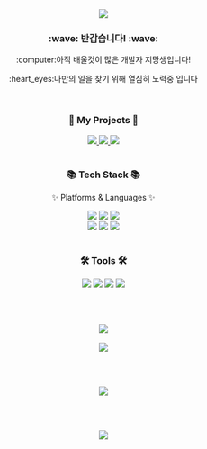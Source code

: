 <div align=center>
<img src="https://capsule-render.vercel.app/api?type=waving&height=220&section=header&color=gradient&customColorList=0,12,21,25,3&text=SEBIN%20Github!&fontSize=55&animation=blinking&fontAlignY=40" />	
</div>

<div align=center>
	<h3>:wave: 반갑습니다! :wave:</h3>
		<p>:computer:아직 배울것이 많은 개발자 지망생입니다!</p>
		<p>:heart_eyes:나만의 일을 찾기 위해 열심히 노력중 입니다</p>
	
</div>

<br>

<div align=center>
	<h3>🎨 My Projects 🎨</h3>
</div>
<div align=center>
	<a href="https://wkdtpqls.github.io/Portfolio/" target="_blank">
		<img src="https://img.shields.io/badge/Portfolio-FF3633?style=flat&logo=Micro.blog&logoColor=white" />
	</a>
  	<a href="https://wkdtpqls.github.io/HtmlCSSHardCoding/" target="_blank">
		<img src="https://img.shields.io/badge/Resume-FF8800?style=flat&logo=Micro.blog&logoColor=white" />
	</a>
	<a href="https://wkdtpqls.github.io/" target=_blank>
		<img src="https://img.shields.io/badge/Blog-184D66?style=flat&logo=Storyblok&logoColor=white" />
	</a>
</div>
  
<br> 
  
<div align=center>
	<h3>📚 Tech Stack 📚</h3>
	<p>✨ Platforms & Languages ✨</p>
</div>
  
<div align=center>
	<img src="https://img.shields.io/badge/HTML5-E34F26?style=flat&logo=HTML5&logoColor=white" />
	<img src="https://img.shields.io/badge/CSS3-1572B6?style=flat&logo=CSS3&logoColor=white" />
	<img src="https://img.shields.io/badge/JavaScript-F7DF1E?style=flat&logo=JavaScript&logoColor=white" />	
  <br>
	<img src="https://img.shields.io/badge/MySQL-4479A1?style=flat&logo=MySQL&logoColor=white" />
  <img src="https://img.shields.io/badge/Python-3776AB?style=flat&logo=Python&logoColor=white" />
  <img src="https://img.shields.io/badge/PHP-777BB4?style=flat&logo=PHP&logoColor=white" />
  

</div>
<br>

<div align=center>
	<h3>🛠 Tools 🛠</h3>
</div>
<div align=center>
	<img src="https://img.shields.io/badge/Eclipse%20IDE-2C2255?style=flat&logo=EclipseIDE&logoColor=white" />
	<img src="https://img.shields.io/badge/Visual%20Studio%20Code-007ACC?style=flat&logo=VisualStudioCode&logoColor=white" />
	<img src="https://img.shields.io/badge/GitHub-181717?style=flat&logo=GitHub&logoColor=white" />
	<img src="https://img.shields.io/badge/Netlify-00C7B7?style=flat&logo=Netlify&logoColor=white" />
</div>
	
<br><br>

<div align=center>
<a href="https://hits.seeyoufarm.com"><img src="https://hits.seeyoufarm.com/api/count/incr/badge.svg?url=https%3A%2F%2Fgithub.com%2Fgjbae1212%2Fhit-counter"/></a>     
</div>

<br>
<!--language-->
<div align=center>
<img src="https://github-readme-stats.vercel.app/api/top-langs/?username=wkdtpqls&layout=compact"> 
</div>

<br><br>
<!--status-->
<div align=center>
<img src="https://github-readme-stats.vercel.app/api?username=wkdtpqls&show_icons=true&theme=buefy">
</div>

<br><br>


<!--footer-->
<div align=center>
<img src="https://capsule-render.vercel.app/api?section=footer&type=waving&color=gradient&customColorList=0,12,21,14,3&height=200&text=Thank%20You&fontSize=50&animation=blink&fontAlignY=70" />	
</div>
